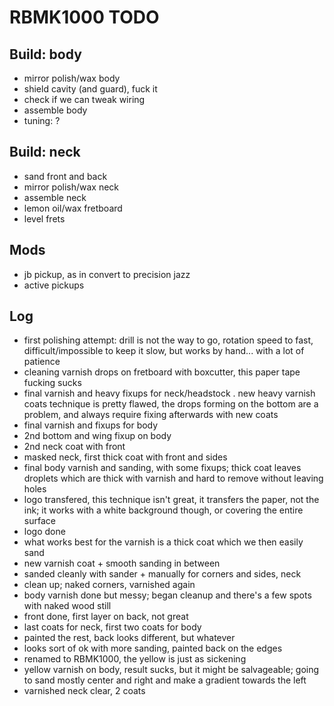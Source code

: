 # RBMK1000 TODO

## Build: body
- mirror polish/wax body
- shield cavity (and guard), fuck it
- check if we can tweak wiring
- assemble body
- tuning: ?

## Build: neck
- sand front and back
- mirror polish/wax neck
- assemble neck
- lemon oil/wax fretboard
- level frets

## Mods
- jb pickup, as in convert to precision jazz
- active pickups

## Log
- first polishing attempt: drill is not the way to go,
rotation speed to fast, difficult/impossible to keep it slow,
but works by hand...  with a lot of patience
- cleaning varnish drops on fretboard with boxcutter,
this paper tape fucking sucks
- final varnish and heavy fixups for neck/headstock
	. new heavy varnish coats technique is pretty flawed,
	the drops forming on the bottom are a problem,
	and always require fixing afterwards with new coats
- final varnish and fixups for body
- 2nd bottom and wing fixup on body
- 2nd neck coat with front
- masked neck, first thick coat with front and sides
- final body varnish and sanding, with some fixups; thick coat leaves droplets which are thick with varnish and hard to remove without leaving holes
- logo transfered, this technique isn't great, it transfers the paper, not the ink;
it works with a white background though, or covering the entire surface
- logo done
- what works best for the varnish is a thick coat which we then easily sand
- new varnish coat + smooth sanding in between
- sanded cleanly with sander + manually for corners and sides, neck
- clean up; naked corners, varnished again
- body varnish done but messy; began cleanup and there's a few spots with naked wood still
- front done, first layer on back, not great
- last coats for neck, first two coats for body
- painted the rest, back looks different, but whatever
- looks sort of ok with more sanding, painted back on the edges
- renamed to RBMK1000, the yellow is just as sickening
- yellow varnish on body, result sucks,
but it might be salvageable;
going to sand mostly center and right and make a gradient towards the left
- varnished neck clear, 2 coats
